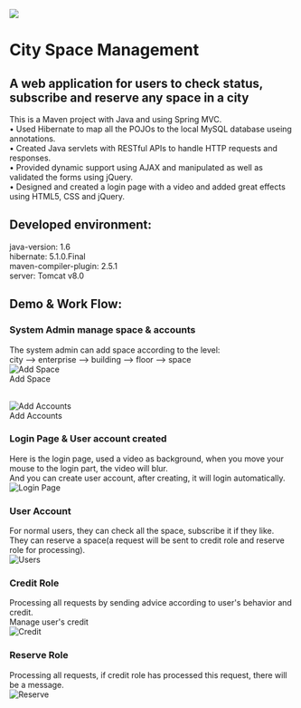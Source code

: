 ![](https://github.com/MockinAeon/CitySpace/blob/master/src/main/webapp/resources/pic/logo.png) 
# City Space Management

## A web application for users to check status, subscribe and reserve any space in a city
This is a Maven project with Java and using Spring MVC.<br>
•	Used Hibernate to map all the POJOs to the local MySQL database useing annotations.<br>
•	Created Java servlets with RESTful APIs to handle HTTP requests and responses.<br>
•	Provided dynamic support using AJAX and manipulated as well as validated the forms using jQuery.<br>
•	Designed and created a login page with a video and added great effects using HTML5, CSS and jQuery.<br>

## Developed environment:
java-version: 1.6 <br>
hibernate: 5.1.0.Final <br>
maven-compiler-plugin: 2.5.1 <br>
server: Tomcat v8.0 <br>

## Demo & Work Flow:

### System Admin manage space & accounts 
The system admin can add space according to the level:<br>
city --> enterprise --> building --> floor --> space <br>
![](https://github.com/MockinAeon/CitySpace/blob/master/gif/create%20space.gif "Add Space") <br>
Add Space <br><br>

![](https://github.com/MockinAeon/CitySpace/blob/master/gif/createaccount.gif "Add Accounts") <br>
Add Accounts

### Login Page & User account created<br>
Here is the login page, used a video as background, when you move your mouse to the login part, the video will blur.<br>
And you can create user account, after creating, it will login automatically.<br>
![](https://github.com/MockinAeon/CitySpace/blob/master/gif/login.gif "Login Page") <br>

### User Account

For normal users, they can check all the space, subscribe it if they like. <br>
They can reserve a space(a request will be sent to credit role and reserve role for processing). <br>
![](https://github.com/MockinAeon/CitySpace/blob/master/gif/user%20account.gif "Users") <br>

### Credit Role
Processing all requests by sending advice according to user's behavior and credit.<br>
Manage user's credit<br>
![](https://github.com/MockinAeon/CitySpace/blob/master/gif/credit%20role.gif "Credit") <br>

### Reserve Role
Processing all requests, if credit role has processed this request, there will be a message.<br>
![](https://github.com/MockinAeon/CitySpace/blob/master/gif/reserve%20role.gif "Reserve") <br>
